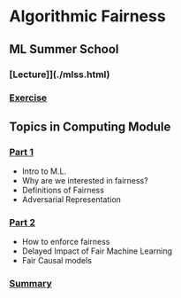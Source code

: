 # Algorithmic Fairness

## ML Summer School
### [Lecture]](./mlss.html)
### [Exercise](https://tinyurl.com/ethicml)

## Topics in Computing Module
### [Part 1](./algo-fairness-part1.html)
- Intro to M.L.
- Why are we interested in fairness?
- Definitions of Fairness
- Adversarial Representation

### [Part 2](./algo-fairness-part2.html)
- How to enforce fairness
- Delayed Impact of Fair Machine Learning
- Fair Causal models

### [Summary](./fairness-summary.html)

